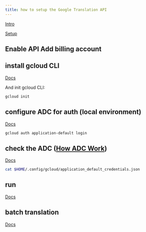 ```yaml
---
title: how to setup the Google Translation API
---
```


[Intro](https://cloud.google.com/translate/docs/overview)

[Setup](https://cloud.google.com/translate/docs/setup)

## Enable API Add billing account

## install gcloud CLI

[Docs](https://cloud.google.com/sdk/docs/install)

And init gcloud CLI:

```bash
gcloud init
```

## configure ADC for auth (local environment)

[Docs](https://cloud.google.com/docs/authentication/provide-credentials-adc)

```bash
gcloud auth application-default login
```

## check the ADC ([How ADC Work](https://cloud.google.com/docs/authentication/application-default-credentials))

[Docs](https://cloud.google.com/docs/authentication/application-default-credentials#personal)

```bash
cat $HOME/.config/gcloud/application_default_credentials.json
```

## run

[Docs](https://cloud.google.com/translate/docs/advanced/translate-text-advance)


## batch translation

[Docs](https://cloud.google.com/translate/docs/advanced/batch-translation)
